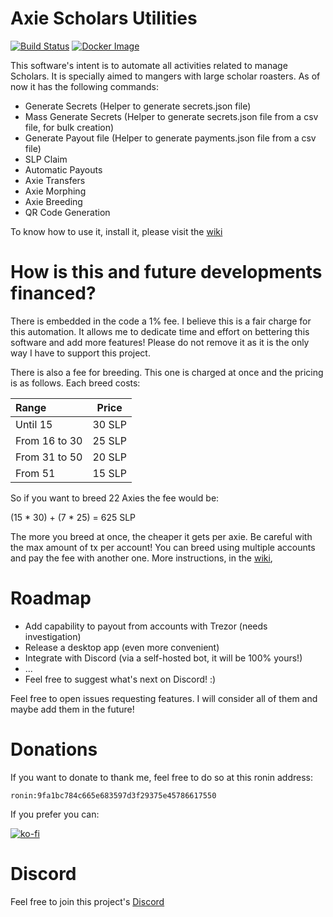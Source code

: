 # Axie Scholars Utilities
[![Build Status](https://app.travis-ci.com/FerranMarin/axie-scholar-utilities.svg?branch=main)](https://app.travis-ci.com/FerranMarin/axie-scholar-utilities)
[![Docker Image](https://img.shields.io/badge/docker%20image-available-blue)](https://hub.docker.com/r/epith/axie-scholar-utilities)

This software's intent is to automate all activities related to manage Scholars. It is specially aimed to mangers with large scholar roasters.
As of now it has the following commands:

- Generate Secrets (Helper to generate secrets.json file)
- Mass Generate Secrets (Helper to generate secrets.json file from a csv file, for bulk creation)
- Generate Payout file (Helper to generate payments.json file from a csv file)
- SLP Claim
- Automatic Payouts
- Axie Transfers
- Axie Morphing
- Axie Breeding
- QR Code Generation

To know how to use it, install it, please visit the [wiki](https://ferranmarin.github.io/axie-scholar-utilities/)


# How is this and future developments financed?

There is embedded in the code a 1% fee. I believe this is a fair charge for this automation. It allows me to dedicate time and effort on bettering this software and add more features! Please do not remove it as it is the only way I have to support this project.

There is also a fee for breeding. This one is charged at once and the pricing is as follows. Each breed costs:

| Range          | Price  |
|:-------------- |:------:|
| Until 15       | 30 SLP |
| From 16 to 30  | 25 SLP |
| From 31 to 50  | 20 SLP |
| From 51        | 15 SLP |

So if you want to breed 22 Axies the fee would be:

(15 * 30) + (7 * 25) = 625 SLP

The more you breed at once, the cheaper it gets per axie. Be careful with the max amount of tx per account!
You can breed using multiple accounts and pay the fee with another one. More instructions, in the [wiki](https://ferranmarin.github.io/axie-scholar-utilities/pages/poetry_cmds#axiebreeding),


# Roadmap

- Add capability to payout from accounts with Trezor (needs investigation)
- Release a desktop app (even more convenient)
- Integrate with Discord (via a self-hosted bot, it will be 100% yours!)
- ...
- Feel free to suggest what's next on Discord! :)


Feel free to open issues requesting features. I will consider all of them and maybe add them in the future!

# Donations

If you want to donate to thank me, feel free to do so at this ronin address:

    ronin:9fa1bc784c665e683597d3f29375e45786617550

If you prefer you can:

[![ko-fi](https://ko-fi.com/img/githubbutton_sm.svg)](https://ko-fi.com/G2G36LZ2A)
    
# Discord

Feel free to join this project's <a href="https://discord.gg/bmKvmhenvu">Discord</a>
